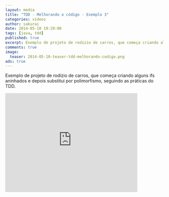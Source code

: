 ```yaml
---
layout: media
title: "TDD - Melhorando o código - Exemplo 3"
categories: videos
author: sakurai
date: 2014-05-10 19:29:00
tags: [java, tdd]
published: true
excerpt: Exemplo de projeto de rodízio de carros, que começa criando alguns ifs aninhados e depois substitui por polimorfismo, seguindo as práticas do TDD.
comments: true
image:
  teaser: 2014-05-10-teaser-tdd-melhorando-codigo.png
ads: true
---
```


Exemplo de projeto de rodízio de carros, que começa criando alguns ifs aninhados e depois substitui por polimorfismo, seguindo as práticas do TDD.

<iframe width="420" height="315" src="https://www.youtube.com/embed/7Nag2FOpe-c" frameborder="0" allowfullscreen></iframe>
